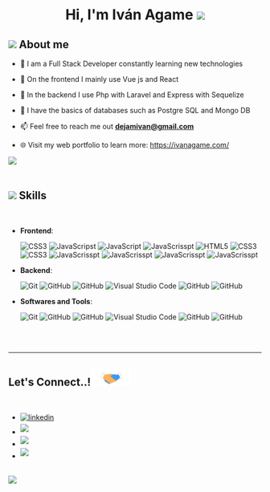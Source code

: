 
<h1 align="center"><b>Hi, I'm Iván Agame </b><img src="https://media.giphy.com/media/hvRJCLFzcasrR4ia7z/giphy.gif" width="35"></h1>

## <picture><img src = "https://media.giphy.com/media/v1.Y2lkPTc5MGI3NjExdW5zd3lzY283YzNpMmhlMXY5azdoYWRzODlwNWU5dGxua2k2cXJxayZlcD12MV9pbnRlcm5hbF9naWZfYnlfaWQmY3Q9cw/SWmc7824oXbHenLvXu/giphy.gif" width = 80px></picture> **About me**


<!--Intro start-->
- 🔭 I am a Full Stack Developer constantly learning new technologies 

- 🌱 On the frontend I mainly use Vue js and React

- 📝 In the backend I use Php with Laravel and Express with Sequelize

- 💬 I have the basics of databases such as Postgre SQL and Mongo DB

- 📫 Feel free to reach me out **dejamivan@gmail.com**

- 🌐 Visit my web portfolio to learn more: https://ivanagame.com/

  
<!--Intro end-->


<img src="https://user-images.githubusercontent.com/73097560/115834477-dbab4500-a447-11eb-908a-139a6edaec5c.gif"><br><br>

## <img src="https://media2.giphy.com/media/QssGEmpkyEOhBCb7e1/giphy.gif?cid=ecf05e47a0n3gi1bfqntqmob8g9aid1oyj2wr3ds3mg700bl&rid=giphy.gif" width ="25"><b> Skills</b>
<br>

<p align="center">
    
- **Frontend**:

   ![CSS3](https://img.shields.io/badge/React%20-%231572B6.svg?style=for-the-badge&logo=React&logoColor=white)
   ![JavaScripst](https://img.shields.io/badge/VueJS%20-%4FC08D.svg?style=for-the-badge&logo=vuedotjs&logoColor=white)
   ![JavaScript](https://img.shields.io/badge/JavaScript%20-%23F7DF1E.svg?style=for-the-badge&logo=javascript&logoColor=black)
   ![JavaScrisspt](https://img.shields.io/badge/TypeScript%20-%231572B6.svg?style=for-the-badge&logo=typescript&logoColor=white)
   ![HTML5](https://img.shields.io/badge/HTML5%20-%23E34F26.svg?style=for-the-badge&logo=html5&logoColor=white)
   ![CSS3](https://img.shields.io/badge/CSS%20-%231572B6.svg?style=for-the-badge&logo=css3&logoColor=white)
   ![CSS3](https://img.shields.io/badge/SASS%20-%23CC6699.svg?style=for-the-badge&logo=sass&logoColor=white)
   ![JavaScrisspt](https://img.shields.io/badge/Quasar%20-%231976D2.svg?style=for-the-badge&logo=quasar&logoColor=white)
   ![JavaScrisspt](https://img.shields.io/badge/Vuetify%20-%23D54AAD.svg?style=for-the-badge&logo=vuetify&logoColor=white)
   ![JavaScrisspt](https://img.shields.io/badge/Tailwind%20-%23A0F3B0svg?style=for-the-badge&logo=TailwindCSS&logoColor=white)
   ![JavaScrisspt](https://img.shields.io/badge/Material%20UI%20-%23E0F7FA.svg?style=for-the-badge&logo=mui&logoColor=black)

- **Backend**:

    ![Git](https://img.shields.io/badge/Php-%23727172.svg?style=for-the-badge&logo=php&logoColor=white)
    ![GitHub](https://img.shields.io/badge/Laravel-%23FF5733.svg?style=for-the-badge&logo=laravel&logoColor=white)
    ![GitHub](https://img.shields.io/badge/Express-%234CAF50.svg?style=for-the-badge&logo=express&logoColor=white)
    ![Visual Studio Code](https://img.shields.io/badge/Sequelize-%233F51B5.svg?style=for-the-badge&logo=sequelize&logoColor=white)
    ![GitHub](https://img.shields.io/badge/MongoDB-%233E8E41.svg?style=for-the-badge&logo=MongoDB&logoColor=white)
    ![GitHub](https://img.shields.io/badge/PostgreSQL-%234B6A8E.svg?style=for-the-badge&logo=PostgreSQL&logoColor=white)

- **Softwares and Tools**:

    ![Git](https://img.shields.io/badge/Git-%23F05033.svg?style=for-the-badge&logo=git&logoColor=white)
    ![GitHub](https://img.shields.io/badge/GitHub-%23727172.svg?style=for-the-badge&logo=github&logoColor=white)
    ![GitHub](https://img.shields.io/badge/PostMan-%23FF0000.svg?style=for-the-badge&logo=postman&logoColor=white)
    ![Visual Studio Code](https://img.shields.io/badge/Visual%20Studio%20Code-0078d7.svg?style=for-the-badge&logo=visual-studio-code&logoColor=white)
    ![GitHub](https://img.shields.io/badge/Figma-%23D54AAD.svg?style=for-the-badge&logo=figma&logoColor=white)
    ![GitHub](https://img.shields.io/badge/Jira-%230052CC.svg?style=for-the-badge&logo=jirasoftware&logoColor=white)

</p>

<br>
<br>

-----

## <b> Let's Connect..!</b><img src="https://github.com/0xAbdulKhalid/0xAbdulKhalid/raw/main/assets/mdImages/handshake.gif" width ="80">
<br>
<div align='left'>

<ul>

<li>
<a href="https://linkedin.com/in/IvanAgamee" target="_blank">
<img src="https://img.shields.io/badge/linkedin:  IvanAgamee-%2300acee.svg?color=405DE6&style=for-the-badge&logo=linkedin&logoColor=white" alt=linkedin style="margin-bottom: 5px;"/>
</a>
</li>


<li>
<a href="mailto:dejamivan@gmail.com" target="_blank">
<img src="https://img.shields.io/badge/gmail:  dejamivan@gmail.com-%23EA4335.svg?style=for-the-badge&logo=gmail&logoColor=white" t=mail style="margin-bottom: 5px;" />
</a>
</li>

<li>
<a href="https://drive.google.com/file/d/1FP5AgB2Bij3B8lr28K_-h-cxMoTQBUQt/view?usp=sharing" target="_blank">
<img src="https://img.shields.io/badge/  Download my CV-%235C3EE8.svg?style=for-the-badge&logo=readdotcv&logoColor=white" t=mail style="margin-bottom: 5px;" />
</a>
</li>

<li>
<a href="https://ivanagame.com/" target="_blank">
<img src="https://img.shields.io/badge/  Visit my web portfolio-%233E8E41.svg?style=for-the-badge&logo=webmoney&logoColor=white" t=mail style="margin-bottom: 5px;" />
</a>
</li>
	
</ul>
</div>

<br>
<img src="https://user-images.githubusercontent.com/73097560/115834477-dbab4500-a447-11eb-908a-139a6edaec5c.gif">
<br>

